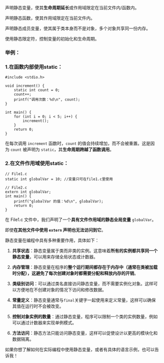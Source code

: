 声明静态变量，使其**生命周期延长**或作用域限定在当前文件内/函数内。

声明静态函数，使其作用域限定在当前文件内。

声明静态成员变量，使其属于类本身而不是对象，多个对象共享同一份内存。

使用静态限定符，控制变量的初始化和生命周期。



### 举例：

### 1.在函数内部使用static：

```
#include <stdio.h>

void increment() {
    static int count = 0;
    count++;
    printf("调用次数：%d\n", count);
}

int main() {
    for (int i = 0; i < 5; i++) {
        increment();
    }
    return 0;
}
```

在每次调用 `increment` 函数时，`count` 的值会持续增加，而不会被重置。这是因为 `count` 被声明为 `static`，其**生命周期跨越了函数调用**。

### 2.在文件作用域使用static：

```
// File1.c
static int globalVar = 10; //变量只可在file1.c里使用

// File2.c
extern int globalVar;
int main() {
    printf("globalVar 的值：%d\n", globalVar);
    return 0;
}
```

在 File1.c 文件中，我们声明了一个**具有文件作用域的静态全局变量** `globalVar`。

即使**在其他文件中使用 `extern` 声明也无法访问到它**。



静态变量在编程中具有多种重要作用，具体如下：

1. **共享状态**：静态变量属于类而非类的实例。这意味着**所有的实例都共享同一个静态变量**，可以用来存储全局状态或计数器。

2. **内存管理**：静态变量在程序的**整个运行期间都存在于内存中（通常在类被加载时分配），这避免了每次创建对象时都需要分配和释放内存的开销**。

3. **类级别访问**：可以通过类名直接访问静态变量，而不需要实例化对象。这样可以方便地在不创建对象的情况下访问和修改数据。

4. **常量定义**：静态变量通常与`final`关键字一起使用来定义常量，这样可以确保其值在运行时不会被改变。

5. **控制对象实例的数量**：通过静态变量，程序可以限制一个类的实例数量，例如可以通过计数器来实现单例模式。

6. **方法访问**：静态方法只能访问静态变量，这样可以促使设计以更高的模块化和数据隔离。

如果你想了解如何在实际编程中使用静态变量，或者有具体的语言示例，也可以告诉我！